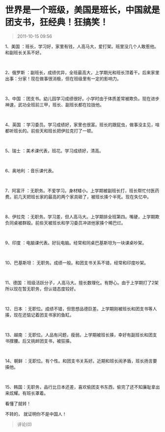 # 世界是一个班级，美国是班长，中国就是团支书，狂经典！狂搞笑！
> 2011-10-15 09:56


1、美国 ：班长，学习好，家里有钱，人高马大，爱打架。班里没几个人敢惹他。和副班长关系不好。 ­

­

2、俄罗斯 ：副班长，成绩优异，全班最高大，上学期光和班长顶着干。后来家里出事：分家！现在做事很消极，但在班级里有一定的影响力。 ­

­

3、中国 ：团支书。幼儿园学习成绩很好。小学时由于体质差常被欺负。现在进步神速，武功全班前三甲，班长、副班长都在拉拢他。　　 ­

­

4、英国 ：学习委员。学习成绩好，家里也很富。班长的跟屁虫，做事没主见，啥都听班长的。前些天和班长把伊拉克打了一顿。 ­

­

5、瑞士 ：美术课代表，班花。学习成绩好，清高。 ­

­

6、奥地利 ：音乐课代表。 ­

­

7、阿富汗 ：无职务。不爱学习。身材矮小。上学期被副班长打，班长帮忙付医药费。前几天把班长家的最高的两个家具砸了，被班长揍个半死。现在失忆中。 ­

­

8、伊拉克 ：无职务。学习差，但人高马大。上学期排全班第四。嘴硬，上学期欺负同桌被群殴。前些天被班长和学习委员冲进他家揍个稀巴烂。 ­

­

9、印度 ：电脑课代表。好玩电脑。经常和同桌巴基斯坦为一块课桌吵架。 ­

­

10、巴基斯坦： 无职务。成绩一般。和团支书关系不错，经常和印度吵架。 ­

­

11、德国 ：班级活跃分子，人高马大。擅长数理化。有野心。由于上学期打了2架所以现在暂无职务，但认错态度较好。 ­

­

12、日本 ：无职位。成绩不错，但思想品德巨差。上学期刚被班长和团支书等人揍，现在还惦记着团支书家的鱼缸。 ­

­

13、越南 ：无职位。人品有问题，瘦弱。上学期被班长揍，幸好有副班长和团支书撑腰。后又挑衅团支书，被狂揍。 ­

­

14、朝鲜 ：无职位。有个性。和团支书关系好。近期和班长闹矛盾，班长扬言要揍他。 ­

­

15、韩国：无职务，品行比日本还差，喜欢偷团支书东西，偷完了还不知廉耻拿出来炫耀。有班长罩着。

看懂了就转！   

不转的， 就证明你不是中国人！­
> 评论(0)

